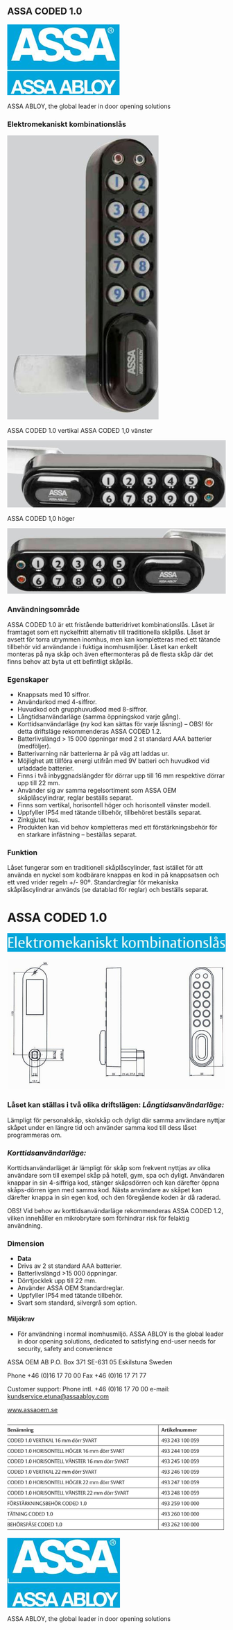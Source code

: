 ## ASSA CODED 1.0

![](_page_0_Picture_1.jpeg)

ASSA ABLOY, the global leader in door opening solutions

### Elektromekaniskt kombinationslås

![](_page_0_Picture_4.jpeg)

ASSA CODED 1.0 vertikal ASSA CODED 1,0 vänster

![](_page_0_Picture_6.jpeg)

ASSA CODED 1,0 höger

![](_page_0_Picture_8.jpeg)

### **Användningsområde**

ASSA CODED 1.0 är ett fristående batteridrivet kombinationslås. Låset är framtaget som ett nyckelfritt alternativ till traditionella skåplås. Låset är avsett för torra utrymmen inomhus, men kan kompletteras med ett tätande tillbehör vid användande i fuktiga inomhusmiljöer. Låset kan enkelt monteras på nya skåp och även eftermonteras på de flesta skåp där det finns behov att byta ut ett befintligt skåplås.

### **Egenskaper**

- Knappsats med 10 siffror.
- Användarkod med 4-siffror.
- Huvudkod och grupphuvudkod med 8-siffror.
- Långtidsanvändarläge (samma öppningskod varje gång).
- Korttidsanvändarläge (ny kod kan sättas för varje låsning) – OBS! för detta driftsläge rekommenderas ASSA CODED 1.2.
- Batterlivslängd > 15 000 öppningar med 2 st standard AAA batterier (medföljer).
- Batterivarning när batterierna är på väg att laddas ur.
- Möjlighet att tillföra energi utifrån med 9V batteri och huvudkod vid urladdade batterier.
- Finns i två inbyggnadslängder för dörrar upp till 16 mm respektive dörrar upp till 22 mm.
- Använder sig av samma regelsortiment som ASSA OEM skåplåscylindrar, reglar beställs separat.
- Finns som vertikal, horisontell höger och horisontell vänster modell.
- Uppfyller IP54 med tätande tillbehör, tillbehöret beställs separat.
- Zinkgjutet hus.
- Produkten kan vid behov kompletteras med ett förstärkningsbehör för en starkare infästning – beställas separat.

### **Funktion**

Låset fungerar som en traditionell skåplåscylinder, fast istället för att använda en nyckel som kodbärare knappas en kod in på knappsatsen och ett vred vrider regeln +/- 90º. Standardreglar för mekaniska skåplåscylindrar används (se datablad för reglar) och beställs separat.

# ASSA CODED 1.0

![](_page_1_Picture_1.jpeg)

![](_page_1_Figure_2.jpeg)

### **Låset kan ställas i två olika driftslägen:** *Långtidsanvändarläge:*

Lämpligt för personalskåp, skolskåp och dyligt där samma användare nyttjar skåpet under en längre tid och använder samma kod till dess låset programmeras om.

### *Korttidsanvändarläge:*

Korttidsanvändarläget är lämpligt för skåp som frekvent nyttjas av olika användare som till exempel skåp på hotell, gym, spa och dyligt. Användaren knappar in sin 4-siffriga kod, stänger skåpsdörren och kan därefter öppna skåps-dörren igen med samma kod. Nästa användare av skåpet kan därefter knappa in sin egen kod, och den föregående koden är då raderad.

OBS! Vid behov av korttidsanvändarläge rekommenderas ASSA CODED 1.2, vilken innehåller en mikrobrytare som förhindrar risk för felaktig användning.

### **Dimension**

- **Data**
- Drivs av 2 st standard AAA batterier.
- Batterlivslängd >15 000 öppningar.
- Dörrtjocklek upp till 22 mm.
- Använder ASSA OEM Standardreglar.
- Uppfyller IP54 med tätande tillbehör.
- Svart som standard, silvergrå som option.

#### **Miljökrav**

- För användning i normal inomhusmiljö.
ASSA ABLOY is the global leader in door opening solutions, dedicated to satisfying end-user needs for security, safety and convenience

ASSA OEM AB P.O. Box 371 SE-631 05 Eskilstuna Sweden

Phone +46 (0)16 17 70 00 Fax +46 (0)16 17 71 77

Customer support: Phone intl. +46 (0)16 17 70 00 e-mail: kundservice.etuna@assaabloy.com

www.assaoem.se

![](_page_1_Picture_23.jpeg)

![](_page_1_Picture_24.jpeg)

ASSA ABLOY, the global leader in door opening solutions